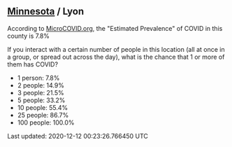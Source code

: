 
## [Minnesota](/united-states/minnesota) / Lyon

According to [MicroCOVID.org](http://microcovid.org),
the "Estimated Prevalence" of COVID in this county is 7.8%

If you interact with a certain number of people in this location
(all at once in a group, or spread out across the day), what is the chance that
1 or more of them has COVID?

- 1 person: 7.8%
- 2 people: 14.9%
- 3 people: 21.5%
- 5 people: 33.2%
- 10 people: 55.4%
- 25 people: 86.7%
- 100 people: 100.0%

Last updated: 2020-12-12 00:23:26.766450 UTC
